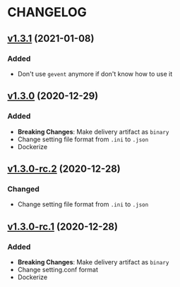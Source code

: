 # CHANGELOG

## [v1.3.1](https://github.com/NubeIO/rubix-bacnet-server/tree/v1.3.1) (2021-01-08)

### Added

- Don't use `gevent` anymore if don't know how to use it


## [v1.3.0](https://github.com/NubeIO/rubix-bacnet-server/tree/v1.3.0) (2020-12-29)

### Added

- **Breaking Changes**: Make delivery artifact as `binary`
- Change setting file format from `.ini` to `.json`
- Dockerize

## [v1.3.0-rc.2](https://github.com/NubeIO/rubix-bacnet-server/tree/v1.3.0-rc.2) (2020-12-28)

### Changed

- Change setting file format from `.ini` to `.json`

## [v1.3.0-rc.1](https://github.com/NubeIO/rubix-bacnet-server/tree/v1.3.0-rc.1) (2020-12-28)

### Added

- **Breaking Changes**: Make delivery artifact as `binary`
- Change setting.conf format
- Dockerize
